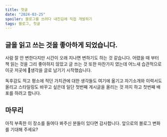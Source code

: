 ```yaml
---
title: 첫글
date: "2024-03-25"
spoiler: 블로그를 쓰려다 내친김에 직접 개발하기
tags: 블로그, 첫글
---
```


## 글을 읽고 쓰는 것을 좋아하게 되었습니다.

사람 잘 안 변한다지만 시간이 오래 지나면 변하기도 하는 것 같습니다. 어렸을 때 부터 책 읽는 것을 그리 좋아하지 않았고 글 쓰는 것 또한 마찬가지 였는데 어느새 습관적으로 이곳 저곳에 생각을 글로 남기기 시작했습니다.

독후감도 적고 평소에 적던 가치관에 대한 생각들도 여기에 옮기고 자기소개와 이력서도 올리고 스타일링도 바꾸고 싶은데 일단 첫번째 게시글을 올리는 것 까지 하고 첫번째 배포를 하려고 합니다.

## 마무리

아직 부족한 이 장소를 들여다 봐주신 분들이 있다면 감사합니다. 앞으로의 블로그 변화를 기대해 주세요?

